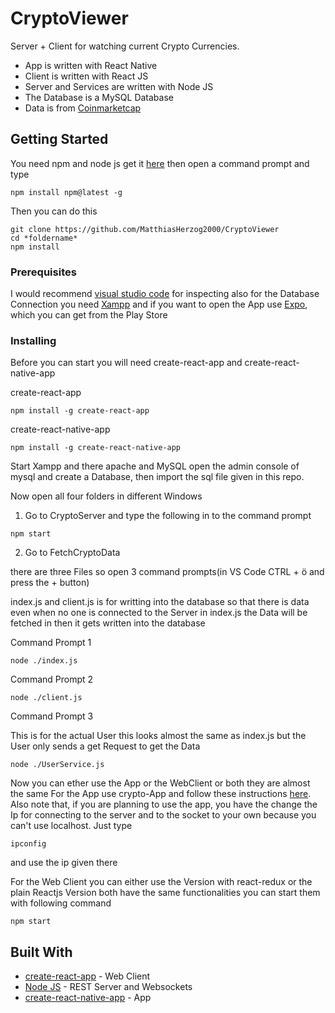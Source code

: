 # CryptoViewer

Server + Client for watching current Crypto Currencies.

* App is written with React Native
* Client is written with React JS
* Server and Services are written with Node JS
* The Database is a MySQL Database
* Data is from [Coinmarketcap](https://coinmarketcap.com/)

## Getting Started

You need npm and node js get it [here](https://www.npmjs.com/get-npm)
then open a command prompt and type
```
npm install npm@latest -g
```
Then you can do this
```
git clone https://github.com/MatthiasHerzog2000/CryptoViewer
cd *foldername*
npm install
```

### Prerequisites
I would recommend [visual studio code](https://code.visualstudio.com/) for inspecting 
also for the Database Connection you need [Xampp](https://www.apachefriends.org/de/download.html)
and if you want to open the App use [Expo](https://expo.io/), which you can get from the Play Store


### Installing

Before you can start you will need create-react-app and create-react-native-app 

create-react-app
```
npm install -g create-react-app

```
create-react-native-app
```
npm install -g create-react-native-app
```
Start Xampp and there apache and MySQL open the admin console of mysql and create a Database, then import the sql file given in this repo.

Now open all four folders in different Windows 
1. Go to CryptoServer and type the following in to the command prompt
```
npm start
```
2. Go to FetchCryptoData

there are three Files so open 3 command prompts(in VS Code CTRL + ö and press the + button)

index.js and client.js is for writting into the database so that there is data even when no one is connected to the Server
in index.js the Data will be fetched in then it gets written into the database

Command Prompt 1
```
node ./index.js
```
Command Prompt 2
```
node ./client.js
```
Command Prompt 3

This is for the actual User this looks almost the same as index.js but the User only sends a get Request to get the Data
```
node ./UserService.js
```
Now you can ether use the App or the WebClient or both they are almost the same
For the App use crypto-App and follow these instructions [here](https://github.com/react-community/create-react-native-app#npm-start).
Also note that, if you are planning to use the app, you have the change the Ip for connecting to the server and to the socket to your own because you can't use localhost. 
Just type 
```
ipconfig
```
and use the ip given there

For the Web Client you can either use the Version with react-redux or the plain Reactjs Version both have the same functionalities
you can start them with following command
```
npm start
```

## Built With

* [create-react-app](https://github.com/facebookincubator/create-react-app) - Web Client
* [Node JS](https://nodejs.org/en/) - REST Server and Websockets
* [create-react-native-app](https://github.com/react-community/create-react-native-app) - App





